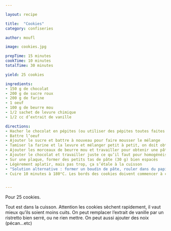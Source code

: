 ```yaml
---

layout: recipe

title:  "Cookies"
category: confiseries

author: moufl

image: cookies.jpg

prepTime: 15 minutes
cookTime: 10 minutes
totalTime: 30 minutes

yield: 25 cookies

ingredients:
- 150 g de chocolat
- 200 g de sucre roux
- 200 g de farine
- 1 oeuf
- 100 g de beurre mou
- 1/2 sachet de levure chimique
- 1/2 cc d’extrait de vanille

directions:
- Hacher le chocolat en pépites (ou utiliser des pépites toutes faites mais c’est moins bon). Réserver au frais
- Battre l’oeuf
- Ajouter le sucre et battre à nouveau pour faire mousser le mélange
- Tamiser la farine et la levure et mélanger petit à petit, on doit obtenir un mélange sablé
- Ajouter les morceaux de beurre mou et travailler pour obtenir une pâte homogène
- Ajouter le chocolat et travailler juste ce qu’il faut pour homogénéiser
- Sur une plaque, former des petits tas de pâte (30 g) bien espacés
- Légèrement aplatir, mais pas trop, ça s’étale à la cuisson
- "Solution alternative : former un boudin de pâte, rouler dans du papier sulfurisé et placer au freezer le temps de préchauffer le four. On aura juste à couper des morceaux."
- Cuire 10 minutes à 180°C. Les bords des cookies doivent commencer à craqueler. Cuire selon le goût, penser qu’ils continuent à cuire une fois sortis du four.


---
```


Pour 25 cookies.

Tout est dans la cuisson. Attention les cookies sèchent rapidement, il vaut mieux qu’ils soient moins cuits. On peut remplacer l’extrait de vanille par un ristretto bien serré, ou ne rien mettre. On peut aussi ajouter des noix (pécan…etc)

